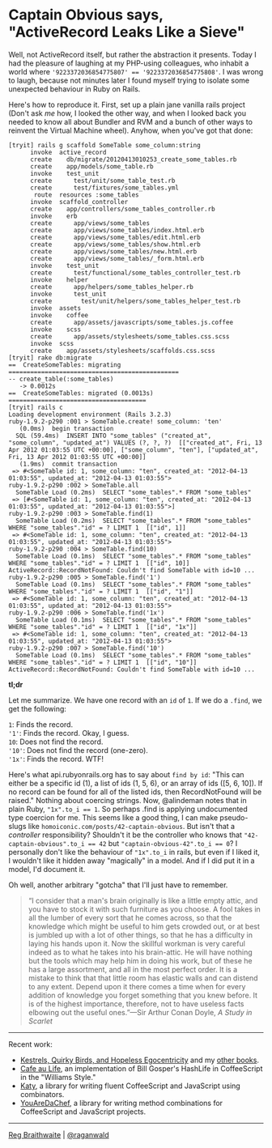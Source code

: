 # Captain Obvious says, "ActiveRecord Leaks Like a Sieve"

Well, not ActiveRecord itself, but rather the abstraction it presents. Today I had the pleasure of laughing at my PHP-using colleagues, who inhabit a world where `'9223372036854775807' == '9223372036854775808'`. I was wrong to laugh, because not minutes later I found myself trying to isolate some unexpected behaviour in Ruby on Rails.

Here's how to reproduce it. First, set up a plain jane vanilla rails project (Don't ask *me* how, I looked the other way, and when I looked back you needed to know all about Bundler and RVM and a bunch of other ways to reinvent the Virtual Machine wheel). Anyhow, when you've got that done:

```
[tryit] rails g scaffold SomeTable some_column:string
      invoke  active_record
      create    db/migrate/20120413010253_create_some_tables.rb
      create    app/models/some_table.rb
      invoke    test_unit
      create      test/unit/some_table_test.rb
      create      test/fixtures/some_tables.yml
       route  resources :some_tables
      invoke  scaffold_controller
      create    app/controllers/some_tables_controller.rb
      invoke    erb
      create      app/views/some_tables
      create      app/views/some_tables/index.html.erb
      create      app/views/some_tables/edit.html.erb
      create      app/views/some_tables/show.html.erb
      create      app/views/some_tables/new.html.erb
      create      app/views/some_tables/_form.html.erb
      invoke    test_unit
      create      test/functional/some_tables_controller_test.rb
      invoke    helper
      create      app/helpers/some_tables_helper.rb
      invoke      test_unit
      create        test/unit/helpers/some_tables_helper_test.rb
      invoke  assets
      invoke    coffee
      create      app/assets/javascripts/some_tables.js.coffee
      invoke    scss
      create      app/assets/stylesheets/some_tables.css.scss
      invoke  scss
      create    app/assets/stylesheets/scaffolds.css.scss
[tryit] rake db:migrate
==  CreateSomeTables: migrating ===============================================
-- create_table(:some_tables)
   -> 0.0012s
==  CreateSomeTables: migrated (0.0013s) ======================================
[tryit] rails c
Loading development environment (Rails 3.2.3)
ruby-1.9.2-p290 :001 > SomeTable.create! some_column: 'ten'
   (0.0ms)  begin transaction
  SQL (59.4ms)  INSERT INTO "some_tables" ("created_at", "some_column", "updated_at") VALUES (?, ?, ?)  [["created_at", Fri, 13 Apr 2012 01:03:55 UTC +00:00], ["some_column", "ten"], ["updated_at", Fri, 13 Apr 2012 01:03:55 UTC +00:00]]
   (1.9ms)  commit transaction
 => #<SomeTable id: 1, some_column: "ten", created_at: "2012-04-13 01:03:55", updated_at: "2012-04-13 01:03:55"> 
ruby-1.9.2-p290 :002 > SomeTable.all
  SomeTable Load (0.2ms)  SELECT "some_tables".* FROM "some_tables" 
 => [#<SomeTable id: 1, some_column: "ten", created_at: "2012-04-13 01:03:55", updated_at: "2012-04-13 01:03:55">] 
ruby-1.9.2-p290 :003 > SomeTable.find(1)
  SomeTable Load (0.2ms)  SELECT "some_tables".* FROM "some_tables" WHERE "some_tables"."id" = ? LIMIT 1  [["id", 1]]
 => #<SomeTable id: 1, some_column: "ten", created_at: "2012-04-13 01:03:55", updated_at: "2012-04-13 01:03:55"> 
ruby-1.9.2-p290 :004 > SomeTable.find(10)
  SomeTable Load (0.1ms)  SELECT "some_tables".* FROM "some_tables" WHERE "some_tables"."id" = ? LIMIT 1  [["id", 10]]
ActiveRecord::RecordNotFound: Couldn't find SomeTable with id=10 ...
ruby-1.9.2-p290 :005 > SomeTable.find('1')
  SomeTable Load (0.1ms)  SELECT "some_tables".* FROM "some_tables" WHERE "some_tables"."id" = ? LIMIT 1  [["id", "1"]]
 => #<SomeTable id: 1, some_column: "ten", created_at: "2012-04-13 01:03:55", updated_at: "2012-04-13 01:03:55"> 
ruby-1.9.2-p290 :006 > SomeTable.find('1x')
  SomeTable Load (0.1ms)  SELECT "some_tables".* FROM "some_tables" WHERE "some_tables"."id" = ? LIMIT 1  [["id", "1x"]]
 => #<SomeTable id: 1, some_column: "ten", created_at: "2012-04-13 01:03:55", updated_at: "2012-04-13 01:03:55"> 
ruby-1.9.2-p290 :007 > SomeTable.find('10')
  SomeTable Load (0.1ms)  SELECT "some_tables".* FROM "some_tables" WHERE "some_tables"."id" = ? LIMIT 1  [["id", "10"]]
ActiveRecord::RecordNotFound: Couldn't find SomeTable with id=10 ...
```

**tl;dr**

Let me summarize. We have one record with an `id` of `1`. If we do a `.find`, we get the following:

`1`: Finds the record.  
`'1'`: Finds the record. Okay, I guess.  
`10`: Does not find the record.  
`'10'`: Does not find the record (one-zero).  
`'1x'`: Finds the record. WTF!  

Here's what api.rubyonrails.org has to say about `find by id`: "This can either be a specific id (1), a list of ids (1, 5, 6), or an array of ids ([5, 6, 10]). If no record can be found for all of the listed ids, then RecordNotFound will be raised." Nothing about coercing strings. Now, @alindeman notes that in plain Ruby, `"1x".to_i == 1`. So perhaps .find is applying undocumented type coercion for me. This seems like a good thing, I can make pseudo-slugs like `homoiconic.com/posts/42-captain-obvious`. But isn't that a *controller* responsibility? Shouldn't it be the controller who knows that `"42-captain-obvious".to_i == 42` but `"captain-obvious-42".to_i == 0`? I personally don't like the behaviour of `"1x".to_i` in rails, but even if I liked it, I wouldn't like it hidden away "magically" in a model. And if I did put it in a model, I'd document it.

Oh well, another arbitrary "gotcha" that I'll just have to remember.

> “I consider that a man's brain originally is like a little empty attic, and you have to stock it with such furniture as you choose. A fool takes in all the lumber of every sort that he comes across, so that the knowledge which might be useful to him gets crowded out, or at best is jumbled up with a lot of other things, so that he has a difficulty in laying his hands upon it. Now the skillful workman is very careful indeed as to what he takes into his brain-attic. He will have nothing but the tools which may help him in doing his work, but of these he has a large assortment, and all in the most perfect order. It is a mistake to think that that little room has elastic walls and can distend to any extent. Depend upon it there comes a time when for every addition of knowledge you forget something that you knew before. It is of the highest importance, therefore, not to have useless facts elbowing out the useful ones.”—Sir Arthur Conan Doyle, *A Study in Scarlet*

---

Recent work:

* [Kestrels, Quirky Birds, and Hopeless Egocentricity](http://leanpub.com/combinators) and my [other books](http://leanpub.com/u/raganwald).
* [Cafe au Life](http://recursiveuniver.se), an implementation of Bill Gosper's HashLife in CoffeeScript in the "Williams Style."
* [Katy](http://github.com/raganwald/Katy), a library for writing fluent CoffeeScript and JavaScript using combinators.
* [YouAreDaChef](http://github.com/raganwald/YouAreDaChef), a library for writing method combinations for CoffeeScript and JavaScript projects.

---

[Reg Braithwaite](http://braythwayt.com) | [@raganwald](http://twitter.com/raganwald)